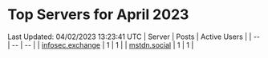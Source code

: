 # Top Servers for April 2023
Last Updated: 04/02/2023 13:23:41 UTC
| Server | Posts | Active Users |
| -- | -- | -- |
| [infosec.exchange](https://infosec.exchange/tags/PowerShell) | 1 | 1 |
| [mstdn.social](https://mstdn.social/tags/PowerShell) | 1 | 1 |
